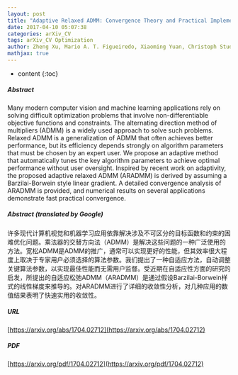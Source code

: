 ```yaml
---
layout: post
title: "Adaptive Relaxed ADMM: Convergence Theory and Practical Implementation"
date: 2017-04-10 05:07:38
categories: arXiv_CV
tags: arXiv_CV Optimization
author: Zheng Xu, Mario A. T. Figueiredo, Xiaoming Yuan, Christoph Studer, Tom Goldstein
mathjax: true
---
```


* content
{:toc}

##### Abstract
Many modern computer vision and machine learning applications rely on solving difficult optimization problems that involve non-differentiable objective functions and constraints. The alternating direction method of multipliers (ADMM) is a widely used approach to solve such problems. Relaxed ADMM is a generalization of ADMM that often achieves better performance, but its efficiency depends strongly on algorithm parameters that must be chosen by an expert user. We propose an adaptive method that automatically tunes the key algorithm parameters to achieve optimal performance without user oversight. Inspired by recent work on adaptivity, the proposed adaptive relaxed ADMM (ARADMM) is derived by assuming a Barzilai-Borwein style linear gradient. A detailed convergence analysis of ARADMM is provided, and numerical results on several applications demonstrate fast practical convergence.

##### Abstract (translated by Google)
许多现代计算机视觉和机器学习应用依靠解决涉及不可区分的目标函数和约束的困难优化问题。乘法器的交替方向法（ADMM）是解决这些问题的一种广泛使用的方法。宽松ADMM是ADMM的推广，通常可以实现更好的性能，但其效率很大程度上取决于专家用户必须选择的算法参数。我们提出了一种自适应方法，自动调整关键算法参数，以实现最佳性能而无需用户监督。受近期在自适应性方面的研究的启发，所提出的自适应松弛ADMM（ARADMM）是通过假设Barzilai-Borwein样式的线性梯度来推导的。对ARADMM进行了详细的收敛性分析，对几种应用的数值结果表明了快速实用的收敛性。

##### URL
[https://arxiv.org/abs/1704.02712](https://arxiv.org/abs/1704.02712)

##### PDF
[https://arxiv.org/pdf/1704.02712](https://arxiv.org/pdf/1704.02712)

